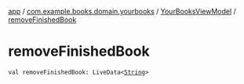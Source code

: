 [app](../../index.md) / [com.example.books.domain.yourbooks](../index.md) / [YourBooksViewModel](index.md) / [removeFinishedBook](./remove-finished-book.md)

# removeFinishedBook

`val removeFinishedBook: LiveData<`[`String`](https://kotlinlang.org/api/latest/jvm/stdlib/kotlin/-string/index.html)`>`